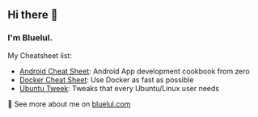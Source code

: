 ## Hi there 👋
### I'm Bluelul.

My Cheatsheet list:
- [Android Cheat Sheet](https://github.com/bluelul/androidCheatSheet): Android App development cookbook from zero
- [Docker Cheat Sheet](https://github.com/bluelul/dockerCheatSheet): Use Docker as fast as possible
- [Ubuntu Tweek](https://github.com/bluelul/dockerCheatSheet): Tweaks that every Ubuntu/Linux user needs

🌱 See more about me on [bluelul.com](https://www.bluelul.com)

<!--
**bluelul/bluelul** is a ✨ _special_ ✨ repository because its `README.md` (this file) appears on your GitHub profile.

Here are some ideas to get you started:

- 🔭 I’m currently working on ...
- 🌱 I’m currently learning ...
- 👯 I’m looking to collaborate on ...
- 🤔 I’m looking for help with ...
- 💬 Ask me about ...
- 📫 How to reach me: ...
- 😄 Pronouns: ...
- ⚡ Fun fact: ...
-->

